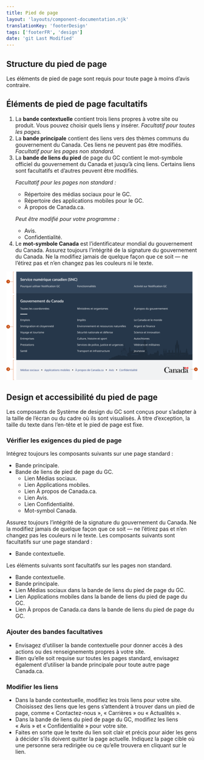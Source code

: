 ```yaml
---
title: Pied de page
layout: 'layouts/component-documentation.njk'
translationKey: 'footerDesign'
tags: ['footerFR', 'design']
date: 'git Last Modified'
---
```


## Structure du pied de page

Les éléments de pied de page sont requis pour toute page à moins d’avis contraire.

## Éléments de pied de page facultatifs

<ol class="anatomy-list">
  <li>La <strong>bande contextuelle</strong> contient trois liens propres à votre site ou produit. Vous pouvez choisir quels liens y insérer. <em>Facultatif pour toutes les pages.</em></li>
  <li>La <strong>bande principale</strong> contient des liens vers des thèmes communs du gouvernement du Canada. Ces liens ne peuvent pas être modifiés. <em>Facultatif pour les pages non standard.</em></li>
  <li>
    La <strong>bande de liens du pied</strong> de page du GC contient le mot-symbole officiel du gouvernement du Canada et jusqu’à cinq liens. Certains liens sont facultatifs et d’autres peuvent être modifiés.
    <p class="mt-300 mb-0"><em>Facultatif pour les pages non standard :</em></p>
    <ul>
      <li>Répertoire des médias sociaux pour le GC.</li>
      <li>Répertoire des applications mobiles pour le GC.</li>
      <li>À propos de Canada.ca.</li>
    </ul>
    <p class="mt-300 mb-0"><em>Peut être modifié pour votre programme :</em></p>
    <ul>
      <li>Avis.</li>
      <li>Confidentialité.</li>
    </ul>
  </li>
  <li>Le <strong>mot-symbole Canada</strong> est l’identificateur mondial du gouvernement du Canada. Assurez toujours l’intégrité de la signature du gouvernement du Canada. Ne la modifiez jamais de quelque façon que ce soit — ne l’étirez pas et n’en changez pas les couleurs ni le texte.</li>
</ol>

<img class="b-sm b-default p-300" src="/images/fr/components/anatomy/gcds-footer-anatomy.svg" alt="L'anatomie du composant pied de page identifiant les trois bandes horizontales qui forment le composant. La première est la bande contextuelle, une bande bleu avec un titre et trois liens. La deuxième la bande principale qui inclu les liens du gouvernement du Canada. La troisième est la band des liens du pied de page, une bande grise pâle avec à l'intérieur cinq liens séparés par des points et le logo du gouvernement du Canada." />

## Design et accessibilité du pied de page

Les composants de Système de design du GC sont conçus pour s’adapter à la taille de l’écran ou du cadre où ils sont visualisés. À titre d’exception, la taille du texte dans l’en-tête et le pied de page est fixe.

### Vérifier les exigences du pied de page

<gcds-details details-title="Éléments requis sur une page standard de Canada.ca " class="mb-300">
  <gcds-text>Intégrez toujours les composants suivants sur une page standard :</gcds-text>
  <div>
    <ul class="list-disc mb-300">
      <li>Bande principale.</li>
      <li>
        Bande de liens de pied de page du GC.
        <ul class="ms-300">
          <li>Lien Médias sociaux.</li>
          <li>Lien Applications mobiles.</li>
          <li>Lien À propos de Canada.ca.</li>
          <li>Lien Avis.</li>
          <li>Lien Confidentialité.</li>
          <li>Mot-symbol Canada.</li>
        </ul>
      </li>
    </ul>
  </div>
  <gcds-text>Assurez toujours l’intégrité de la signature du gouvernement du Canada. Ne la modifiez jamais de quelque façon que ce soit — ne l’étirez pas et n’en changez pas les couleurs ni le texte.</gcds-text>
  <gcds-text>Les composants suivants sont facultatifs sur une page standard :</gcds-text>
  <ul class="list-disc mb-300">
    <li>Bande contextuelle.</li>
  </ul>
</gcds-details>

<gcds-details details-title="Éléments facultatifs sur toute autre page Canada.ca" class="mb-300">
  <gcds-text>Les éléments suivants sont facultatifs sur les pages non standard.</gcds-text>
  <ul class="list-disc">
    <li>Bande contextuelle.</li>
    <li>Bande principale.</li>
    <li>Lien Médias sociaux dans la bande de liens du pied de page du GC.</li>
    <li>Lien Applications mobiles dans la bande de liens du pied de page du GC.</li>
    <li>Lien À propos de Canada.ca dans la bande de liens du pied de page du GC.</li>
  </ul>
</gcds-details>

### Ajouter des bandes facultatives

- Envisagez d’utiliser la bande contextuelle pour donner accès à des actions ou des renseignements propres à votre site.
- Bien qu’elle soit requise sur toutes les pages standard, envisagez également d’utiliser la bande principale pour toute autre page Canada.ca.

### Modifier les liens

- Dans la bande contextuelle, modifiez les trois liens pour votre site. Choisissez des liens que les gens s’attendent à trouver dans un pied de page, comme «&nbsp;Contactez-nous&nbsp;», «&nbsp;Carrières&nbsp;» ou «&nbsp;Actualités&nbsp;».
- Dans la bande de liens du pied de page du GC, modifiez les liens «&nbsp;Avis&nbsp;» et «&nbsp;Confidentialité&nbsp;» pour votre site.
- Faites en sorte que le texte du lien soit clair et précis pour aider les gens à décider s’ils doivent quitter la page actuelle. Indiquez la page cible où une personne sera redirigée ou ce qu’elle trouvera en cliquant sur le lien.
